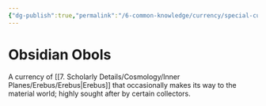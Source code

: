 ```yaml
---
{"dg-publish":true,"permalink":"/6-common-knowledge/currency/special-currency/obols/","noteIcon":""}
---
```


# Obsidian Obols

A currency of [[7. Scholarly Details/Cosmology/Inner Planes/Erebus/Erebus\|Erebus]] that occasionally makes its way to the material world; highly sought after by certain collectors. 